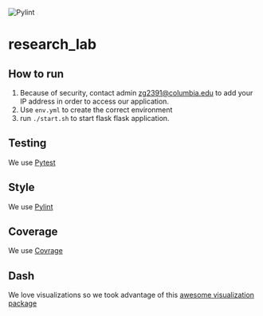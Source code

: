![Pylint](https://github.com/gzhami/research_lab/workflows/Pylint/badge.svg)

# research_lab

## How to run

1. Because of security, contact admin zg2391@columbia.edu to add your IP address in order to access our application.
2. Use `env.yml` to create the correct environment
3. run `./start.sh` to start flask flask application.

## Testing

We use [Pytest](https://docs.pytest.org/en/stable/)

## Style

We use [Pylint](https://www.pylint.org/)

## Coverage

We use [Covrage](https://coverage.readthedocs.io/en/coverage-5.3/)

## Dash

We love visualizations so we took advantage of this [awesome visualization package](https://plotly.com/dash/)
